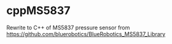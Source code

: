 # cppMS5837
Rewrite to C++ of MS5837 pressure sensor from https://github.com/bluerobotics/BlueRobotics_MS5837_Library
